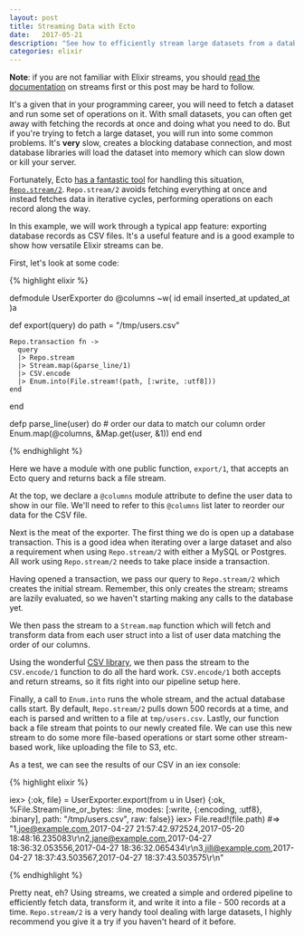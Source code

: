 ```yaml
---
layout: post
title: Streaming Data with Ecto
date:   2017-05-21
description: "See how to efficiently stream large datasets from a database using Ecto's Repo.stream."
categories: elixir
---
```


**Note**: if you are not familiar with Elixir streams, you should [read the documentation](http://elixir-lang.org/getting-started/enumerables-and-streams.html#streams) on streams first or this post may be hard to follow.

It's a given that in your programming career, you will need to fetch a dataset and run some set of operations on it. With small datasets, you can often get away with fetching the records at once and doing what you need to do. But if you're trying to fetch a large dataset, you will run into some common problems. It's **very** slow, creates a blocking database connection, and most database libraries will load the dataset into memory which can slow down or kill your server.

Fortunately, Ecto [has a fantastic tool](https://hexdocs.pm/ecto/Ecto.Repo.html#c:stream/2) for handling this situation, [`Repo.stream/2`](https://hexdocs.pm/ecto/Ecto.Repo.html#c:stream/2). `Repo.stream/2` avoids fetching everything at once and instead fetches data in iterative cycles, performing operations on each record along the way.

In this example, we will work through a typical app feature: exporting database records as CSV files. It's a useful feature and is a good example to show how versatile Elixir streams can be.

First, let's look at some code:

{% highlight elixir %}

defmodule UserExporter do
  @columns ~w( id email inserted_at updated_at )a

  def export(query) do
    path = "/tmp/users.csv"

    Repo.transaction fn ->
      query
      |> Repo.stream
      |> Stream.map(&parse_line/1)
      |> CSV.encode
      |> Enum.into(File.stream!(path, [:write, :utf8]))
    end
  end

  defp parse_line(user) do
    # order our data to match our column order
    Enum.map(@columns, &Map.get(user, &1))
  end
end

{% endhighlight %}

Here we have a module with one public function, `export/1`, that accepts an Ecto query and returns back a file stream.

At the top, we declare a `@columns` module attribute to define the user data to show in our file. We'll need to refer to this `@columns` list later to reorder our data for the CSV file.

Next is the meat of the exporter. The first thing we do is open up a database transaction. This is a good idea when iterating over a large dataset and also a requirement when using `Repo.stream/2` with either a MySQL or Postgres. All work using `Repo.stream/2` needs to take place inside a transaction.

Having opened a transaction, we pass our query to `Repo.stream/2` which creates the initial stream. Remember, this only creates the stream; streams are lazily evaluated, so we haven't starting making any calls to the database yet.

We then pass the stream to a `Stream.map` function which will fetch and transform data from each user struct into a list of user data matching the order of our columns.

Using the wonderful [CSV library](https://github.com/beatrichartz/csv), we then pass the stream to the `CSV.encode/1` function to do all the hard work. `CSV.encode/1` both accepts and return streams, so it fits right into our pipeline setup here.

Finally, a call to `Enum.into` runs the whole stream, and the actual database calls start. By default, `Repo.stream/2` pulls down 500 records at a time, and each is parsed and written to a file at `tmp/users.csv`. Lastly, our function back a file stream that points to our newly created file.  We can use this new stream to do some more file-based operations or start some other stream-based work, like uploading the file to S3, etc.

As a test, we can see the results of our CSV in an iex console:

{% highlight elixir %}

iex> {:ok, file} = UserExporter.export(from u in User)
{:ok,
 %File.Stream{line_or_bytes: :line,
  modes: [:write, {:encoding, :utf8}, :binary], path: "/tmp/users.csv",
  raw: false}}
iex> File.read!(file.path)
#=> "1,joe@example.com,2017-04-27 21:57:42.972524,2017-05-20 18:48:16.235083\r\n2,jane@example.com,2017-04-27 18:36:32.053556,2017-04-27 18:36:32.065434\r\n3,jill@example.com,2017-04-27 18:37:43.503567,2017-04-27 18:37:43.503575\r\n"

{% endhighlight %}

Pretty neat, eh? Using streams, we created a simple and ordered pipeline to efficiently fetch data, transform it, and write it into a file - 500 records at a time. `Repo.stream/2` is a very handy tool dealing with large datasets, I highly recommend you give it a try if you haven't heard of it before.


